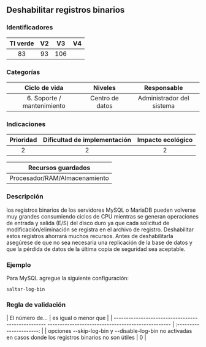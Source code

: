 ## Deshabilitar registros binarios

 ### Identificadores

 | TI verde | V2 | V3 | V4 |
 | :-----: | :-: | :-: | :-: |
 | 83 | 93 | 106 | |

 ### Categorías

 | Ciclo de vida | Niveles | Responsable |
 | :----------------------: | :--------: | :------------------: |
 | 6. Soporte / mantenimiento | Centro de datos | Administrador del sistema |

 ### Indicaciones

 | Prioridad | Dificultad de implementación | Impacto ecológico |
 | :------: | :----------------------: | :-----------------------: |
 | 2 | 2 | 2 |

 | Recursos guardados |
 | :----------------------: |
 | Procesador/RAM/Almacenamiento |

 ### Descripción

 los registros binarios de los servidores MySQL o MariaDB pueden volverse muy grandes consumiendo ciclos de CPU mientras se generan operaciones de entrada y salida (E/S) del disco duro ya que cada solicitud de modificación/eliminación se registra en el archivo de registro. Deshabilitar estos registros ahorrará muchos recursos. Antes de deshabilitarla asegúrese de que no sea necesaria una replicación de la base de datos y que la pérdida de datos de la última copia de seguridad sea aceptable.

 ### Ejemplo

 Para MySQL agregue la siguiente configuración:

 ```
 saltar-log-bin
 ```

 ### Regla de validación

 | El número de... | es igual o menor que |
 | -------------------------------------------------- -------------------------------------------------- | :----------------------: |
 | opciones --skip-log-bin y --disable-log-bin no activadas en casos donde los registros binarios no son útiles | 0 |
